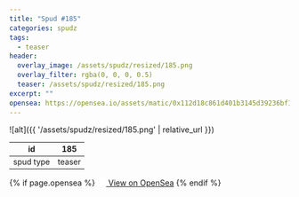 ```yaml
---
title: "Spud #185"
categories: spudz
tags:
  - teaser
header:
  overlay_image: /assets/spudz/resized/185.png
  overlay_filter: rgba(0, 0, 0, 0.5)
  teaser: /assets/spudz/resized/185.png
excerpt: ""
opensea: https://opensea.io/assets/matic/0x112d18c861d401b3145d39236bf149f01e18beed/185
---
```

![alt]({{ '/assets/spudz/resized/185.png' | relative_url }})

| id | 185 |
|-|-|
| spud type | teaser |

{% if page.opensea %}
<a href="{{page.opensea}}" class="btn btn--info" onclick="window.open(this.href, '_blank'); return false;"><img src="/assets/images/opensea.svg" width="16px"><span>  View on OpenSea</span></a>
{% endif %}
